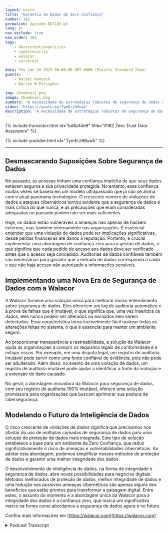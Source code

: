 ```yaml
---
layout: posts
title: "Garantia de Dados de Zero Confiança"
number: 182
permalink: episode-EDT182-pt
lang: pt
nav_exclude: true
nav_order: 182
tags:
    - dataretentionpolicies
    - cybersecurity
    - walacor
    - zerotrust

date: Thu Jan 18 2024 00:00:00 GMT-0800 (Pacific Standard Time)
guests:
    - Walter Hancock
    - Darren W Pulsipher

img: thumbnail.png
image: thumbnail.png
summary: "A necessidade de estratégias robustas de segurança de dados cresceu exponencialmente na era digital, tornando-se uma prioridade máxima para empresas em todo o mundo. O especialista em cibersegurança e CTO da Walacor, Walter Hancock, oferece uma visão perspicaz sobre a importância da integridade dos dados e uma abordagem de confiança zero nos regimes de cibersegurança atuais."
video: "https://youtu.be/TymErz99uwk"
description: "A necessidade de estratégias robustas de segurança de dados cresceu exponencialmente na era digital, tornando-se uma prioridade máxima para empresas em todo o mundo. O especialista em cibersegurança e CTO da Walacor, Walter Hancock, oferece uma visão perspicaz sobre a importância da integridade dos dados e uma abordagem de confiança zero nos regimes de cibersegurança atuais."
---
```


<div>
{% include transistor.html id="bd6a14e9" title="#182 Zero Trust Data Assurance" %}

{% include youtube.html id="TymErz99uwk" %}
</div>

---

## Desmascarando Suposições Sobre Segurança de Dados

No passado, as pessoas tinham uma confiança implícita de que seus dados estavam seguros e sua privacidade protegida. No entanto, essa confiança muitas vezes se baseia em um modelo ultrapassado que já não se alinha com o atual panorama tecnológico. O crescente número de violações de dados e ataques cibernéticos tornou evidente que a segurança de dados é mais crítica do que nunca, e as precauções que eram consideradas adequadas no passado podem não ser mais suficientes.

Hoje, os dados estão vulneráveis a ameaças não apenas de hackers externos, mas também internamente nas organizações. É essencial entender que uma violação de dados pode ter implicações significativas, desde perdas financeiras até danos à reputação. Portanto, é crucial implementar uma abordagem de confiança zero para a gestão de dados, o que significa que cada pedido de acesso aos dados deve ser verificado antes que o acesso seja concedido. Auditorias de dados confiáveis também são necessárias para garantir que a entrada de dados corresponda à saída e que não haja acesso não autorizado a informações sensíveis.

## Implementando uma Nova Era de Segurança de Dados com a Walacor

A Walacor fornece uma solução única para melhorar nosso entendimento sobre segurança de dados. Eles oferecem um log de auditoria automático e à prova de falhas que é imutável, o que significa que, uma vez inseridos os dados, eles nunca podem ser alterados ou excluídos sem serem detectados. Essa característica torna incrivelmente fácil rastrear todas as alterações feitas no sistema, o que é essencial para manter um ambiente seguro.

Ao proporcionar transparência e rastreabilidade, a solução da Walacor ajuda as organizações a cumprir os requisitos legais de conformidade e a mitigar riscos. Por exemplo, em uma disputa legal, um registro de auditoria imutável pode servir como uma fonte confiável de evidência, pois não pode ser adulterado. Além disso, no evento de uma violação de dados, um registro de auditoria imutável pode ajudar a identificar a fonte da violação e a extensão do dano causado.

No geral, a abordagem inovadora da Walacor para segurança de dados, com seu registro de auditoria 100% imutável, oferece uma solução promissora para organizações que buscam aprimorar sua postura de cibersegurança.

## Modelando o Futuro da Inteligência de Dados

O risco crescente de violações de dados significa que precisamos nos afastar do uso de múltiplas camadas de segurança de dados para uma solução de proteção de dados mais integrada. Este tipo de solução estabelece a base para um ambiente de Zero Confiança, que reduz significativamente o risco de ameaças e vulnerabilidades cibernéticas. Ao adotar esta abordagem, podemos simplificar nossos métodos de proteção de dados e garantir uma melhor integridade dos dados.

O desenvolvimento de inteligência de dados, na forma de integridade e segurança de dados, abre novas possibilidades para negócios digitais. Métodos melhorados de proteção de dados, melhor integridade de dados e uma redução nas possíveis ameaças cibernéticas são apenas alguns dos benefícios que estão prontos para transformar a paisagem digital. Entre estes, o assunto do momento é a abordagem única da Walacor para a integridade dos dados e a confiança zero, que marca um significativo marco na forma como abordamos a segurança de dados agora e no futuro.

Confira mais informações em (https://walacor.com)[https://walacor.com]



<details>
<summary> Podcast Transcript </summary>

<p></p>

</details>
